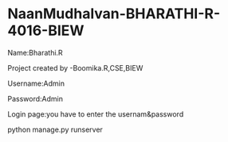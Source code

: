# NaanMudhalvan-BHARATHI-R-4016-BIEW

Name:Bharathi.R

Project created by -Boomika.R,CSE,BIEW

Username:Admin

Password:Admin

Login page:you have to enter the usernam&password

python manage.py runserver
